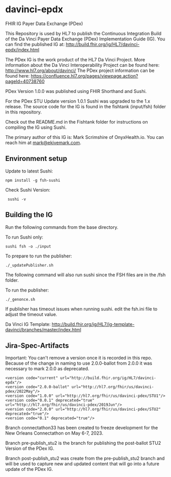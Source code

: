 # davinci-epdx
FHIR IG Payer Data Exchange (PDex)

This Repository is used by HL7 to publish the Continuous Integration Build of the Da Vinci Payer Data Exchange (PDex)
Implementation Guide (IG). You can find the published IG at: http://build.fhir.org/ig/HL7/davinci-epdx/index.html

The PDex IG is the work product of the HL7 Da Vinci Project.
More information about the Da Vinci Interoperability Project can be found here: http://www.hl7.org/about/davinci/
The PDex project information can be found here: https://confluence.hl7.org/pages/viewpage.action?pageId=40738760

PDex Version 1.0.0 was published using FHIR Shorthand and Sushi. 

For the PDex STU Update version 1.0.1 Sushi was upgraded to the 1.x release. The source code for the IG
is found in the fishtank (input/fsh) folder in this repository.

Check out the README.md in the Fishtank folder for instructions on compiling the IG using Sushi.

The primary author of this IG is: Mark Scrimshire of OnyxHealth.io. You can reach him at mark@ekivemark.com.

## Environment setup

Update to latest Sushi:

    npm install -g fsh-sushi

Check Sushi Version:

     sushi -v


## Building the IG

Run the following commands from the base directory.

To run Sushi only:

    sushi fsh -o ./input

To prepare to run the publisher:

    ./_updatePublisher.sh
    
The following command will also run sushi since the FSH files are in the /fsh folder.

To run the publisher:

    ./_genonce.sh
    
If publisher has timeout issues when running sushi. edit the fsh.ini file to adjust the timeout value. 

Da Vinci IG Template: http://build.fhir.org/ig/HL7/ig-template-davinci/branches/master/index.html

## Jira-Spec-Artifacts

Important: You can't remove a version once it is recorded in this repo. 
Because of the change in naming to use 2.0.0-ballot from 2.0.0 it was necessary to mark 2.0.0 as deprecated.

    <version code="current" url="http://build.fhir.org/ig/HL7/davinci-epdx"/>
    <version code="2.0.0-ballot" url="http://hl7.org/fhir/us/davinci-pdex/2022May"/>
    <version code="1.0.0" url="http://hl7.org/fhir/us/davinci-pdex/STU1"/>
    <version code="0.0.1" deprecated="true" url="http://hl7.org/fhir/us/davinci-pdex/2019Jun"/>
    <version code="2.0.0" url="http://hl7.org/fhir/us/davinci-pdex/STU2" deprecated="true"/>
    <version code="0.1" deprecated="true"/>

Branch connectathon33 has been created to freeze development for the New Orleans Connectathon on May 6-7, 2023.

Branch pre-publish_stu2 is the branch for publishing the post-ballot STU2 Version of the PDex IG.

Branch post-publish_stu2 was create from the pre-publish_stu2 branch and will be used to capture new and updated 
content that will go into a future update of the PDex IG.
